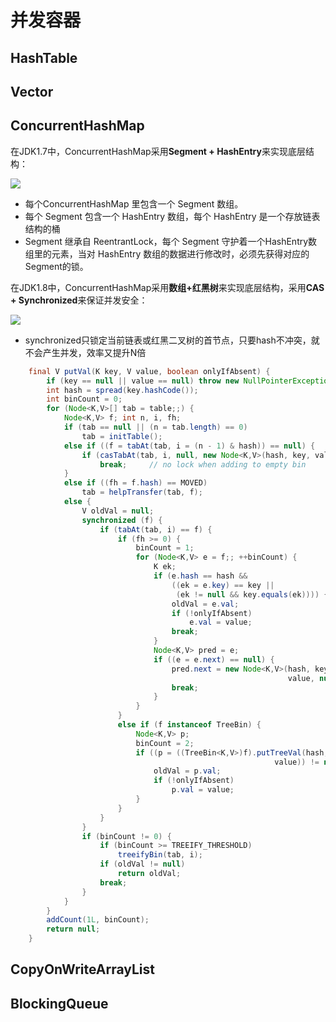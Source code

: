 # 并发容器


## HashTable


## Vector


## ConcurrentHashMap

在JDK1.7中，ConcurrentHashMap采用**Segment + HashEntry**来实现底层结构：

![](https://hfut-xyc.gitee.io/image/ConcurrentHashMap-Java7.png)

- 每个ConcurrentHashMap 里包含一个 Segment 数组。
- 每个 Segment 包含一个 HashEntry 数组，每个 HashEntry 是一个存放链表结构的桶
- Segment 继承自 ReentrantLock，每个 Segment 守护着一个HashEntry数组里的元素，当对 HashEntry 数组的数据进行修改时，必须先获得对应的 Segment的锁。
  

在JDK1.8中，ConcurrentHashMap采用**数组+红黑树**来实现底层结构，采用**CAS + Synchronized**来保证并发安全：

![](https://hfut-xyc.gitee.io/image/ConcurrentHashMap-Java8.png)

- synchronized只锁定当前链表或红黑二叉树的首节点，只要hash不冲突，就不会产生并发，效率又提升N倍

``` java
    final V putVal(K key, V value, boolean onlyIfAbsent) {
        if (key == null || value == null) throw new NullPointerException();
        int hash = spread(key.hashCode());
        int binCount = 0;
        for (Node<K,V>[] tab = table;;) {
            Node<K,V> f; int n, i, fh;
            if (tab == null || (n = tab.length) == 0)
                tab = initTable();
            else if ((f = tabAt(tab, i = (n - 1) & hash)) == null) {
                if (casTabAt(tab, i, null, new Node<K,V>(hash, key, value, null)))
                    break;     // no lock when adding to empty bin
            }
            else if ((fh = f.hash) == MOVED)
                tab = helpTransfer(tab, f);
            else {
                V oldVal = null;
                synchronized (f) {
                    if (tabAt(tab, i) == f) {
                        if (fh >= 0) {
                            binCount = 1;
                            for (Node<K,V> e = f;; ++binCount) {
                                K ek;
                                if (e.hash == hash &&
                                    ((ek = e.key) == key ||
                                     (ek != null && key.equals(ek)))) {
                                    oldVal = e.val;
                                    if (!onlyIfAbsent)
                                        e.val = value;
                                    break;
                                }
                                Node<K,V> pred = e;
                                if ((e = e.next) == null) {
                                    pred.next = new Node<K,V>(hash, key,
                                                              value, null);
                                    break;
                                }
                            }
                        }
                        else if (f instanceof TreeBin) {
                            Node<K,V> p;
                            binCount = 2;
                            if ((p = ((TreeBin<K,V>)f).putTreeVal(hash, key,
                                                           value)) != null) {
                                oldVal = p.val;
                                if (!onlyIfAbsent)
                                    p.val = value;
                            }
                        }
                    }
                }
                if (binCount != 0) {
                    if (binCount >= TREEIFY_THRESHOLD)
                        treeifyBin(tab, i);
                    if (oldVal != null)
                        return oldVal;
                    break;
                }
            }
        }
        addCount(1L, binCount);
        return null;
    }
```

## CopyOnWriteArrayList

## BlockingQueue